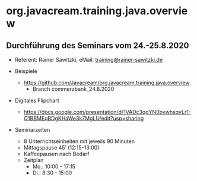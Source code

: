 # org.javacream.training.java.overview

## Durchführung des Seminars vom 24.-25.8.2020

* Referent: Rainer Sawitzki, eMail: training@rainer-sawitzki.de

* Beispiele
  * https://github.com/Javacream/org.javacream.training.java.overview
    *  Branch commerzbank_24.8.2020
* Digitales Flipchart
  * https://docs.google.com/presentation/d/1VADc3qgYN0bvwhsqvLr1-O1BBMEqBDgKHaWe3k7MgLU/edit?usp=sharing
  
* Seminarzeiten
  * 8 Unterrichtseinheiten mit jeweils 90 Minuten
  * Mittagspause 45’ (12:15-13:00)
  * Kaffeepausen nach Bedarf
  * Zeitplan 
    * Mo.:       10:00 - 17:15
    * Di.:        8:30 - 15:00
    
